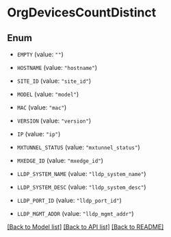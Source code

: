 # OrgDevicesCountDistinct

## Enum


* `EMPTY` (value: `""`)

* `HOSTNAME` (value: `"hostname"`)

* `SITE_ID` (value: `"site_id"`)

* `MODEL` (value: `"model"`)

* `MAC` (value: `"mac"`)

* `VERSION` (value: `"version"`)

* `IP` (value: `"ip"`)

* `MXTUNNEL_STATUS` (value: `"mxtunnel_status"`)

* `MXEDGE_ID` (value: `"mxedge_id"`)

* `LLDP_SYSTEM_NAME` (value: `"lldp_system_name"`)

* `LLDP_SYSTEM_DESC` (value: `"lldp_system_desc"`)

* `LLDP_PORT_ID` (value: `"lldp_port_id"`)

* `LLDP_MGMT_ADDR` (value: `"lldp_mgmt_addr"`)


[[Back to Model list]](../README.md#documentation-for-models) [[Back to API list]](../README.md#documentation-for-api-endpoints) [[Back to README]](../README.md)


